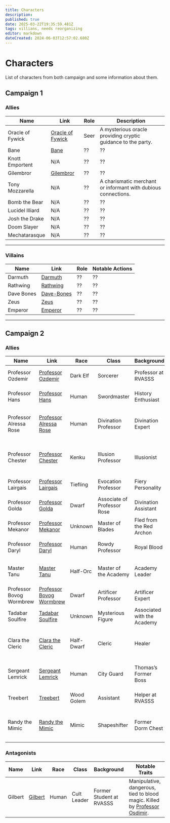 ```yaml
---
title: Characters
description: 
published: true
date: 2025-03-22T19:35:59.481Z
tags: villians, needs reorganizing
editor: markdown
dateCreated: 2024-06-03T12:57:02.680Z
---
```


# Characters
List of characters from both campaign and some information about them.

## **Campaign 1**  

### **Allies**  
| Name | Link | Role | Description |  
|------|------|------|-------------|  
| Oracle of Fywick | [Oracle of Fywick](/characters/oracle-of-fywick) | Seer | A mysterious oracle providing cryptic guidance to the party. |  
| Bane | [Bane](/characters/bane) | ?? | ?? |  
| Knott Emportent | N/A | ?? | ?? |  
| Gilembror | [Gilembror](/characters/Gilembror) | ?? | ?? |  
| Tony Mozzarella | N/A | ?? | A charismatic merchant or informant with dubious connections. |  
| Bomb the Bear | N/A | ?? | ?? |  
| Lucidel Illiard | N/A | ?? | ?? |  
| Josh the Drake | N/A | ?? | ?? |  
| Doom Slayer | N/A | ?? | ?? |  
| Mechatarasque | N/A | ?? | ?? |  

---

### **Villains**  
| Name | Link | Role | Notable Actions |  
|------|------|------|----------------|  
| Darmuth | [Darmuth](/characters/Darmuth) | ?? | ?? |  
| Rathwing | [Rathwing](/characters/Rathwing) | ?? | ?? |  
| Dave Bones | [Dave-Bones](/characters/Dave-Bones) | ?? | ?? |  
| Zeus | [Zeus](/characters/zeus) | ?? | ?? |  
| Emperor | [Emperor](/characters/Emperor) | ?? | ?? |  

---

## **Campaign 2**  

### **Allies**  

| Name | Link | Race | Class | Background | Notable Traits |  
|------|------|------|-------|------------|----------------|  
| Professor Ozdemir | [Professor Ozdemir](/characters/professor-osdimir-lataniel-dera-vrentica) | Dark Elf | Sorcerer | Professor at RVASSS | Mysterious, powerful, mentor figure. |  
| Professor Hans | [Professor Hans](/characters/professor-hans-drockstaken-von-nieselbeiser) | Human | Swordmaster | History Enthusiast | Boisterous, knowledgeable, extravagant. |  
| Professor Alressa Rose | [Professor Alressa Rose](/characters/professor-alressa-rose) | Human | Divination Professor | Divination Expert | Meek but powerful, empathetic, disapproving of Goopy. |  
| Professor Chester | [Professor Chester](/characters/professor-chester) | Kenku | Illusion Professor | Illusionist | Crow-like, mysterious, abducted by Randy the Mimic. |  
| Professor Lairgais | [Professor Lairgais](/characters/professor-lairgais) | Tiefling | Evocation Professor | Fiery Personality | Passionate, intimidating, fiery temper. |  
| Professor Golda | [Professor Golda](/characters/professor-golda) | Dwarf | Associate of Professor Rose | Divination Assistant | Supportive, loyal, knowledgeable. |  
| Professor Mekanor | [Professor Mekanor](/characters/professor-mekanor) | Unknown | Master of Blades | Fled from the Red Archon | Mysterious, skilled, haunted by his past. |  
| Professor Daryl | [Professor Daryl](/characters/professor-daryl-isosaria-torsine-rintegra) | Human | Rowdy Professor | Royal Blood | Hard-drinking, rowdy, unpredictable. |  
| Master Tanu | [Master Tanu](/characters/master-tanu) | Half-Orc | Master of the Academy | Academy Leader | Commanding, wise, protective of the academy. |  
| Professor Bovog Wormbrew | [Professor Bovog Wormbrew](/characters/professor-bovog-wormbrew) | Dwarf | Artificer Professor | Artificer Expert | Gruff, skilled, shocking (literally). |  
| Tadabar Soulfire | [Tadabar Soulfire](/characters/tadabar-soulfire) | Unknown | Mysterious Figure | Associated with the Academy | Enigmatic, powerful, influential. |  
| Clara the Cleric | [Clara the Cleric](/characters/clara-the-cleric) | Half-Dwarf | Cleric | Healer | Kind, empathetic, loyal to the [Church of Mordredon](/organizations/church-of-mordredon). |  
| Sergeant Lemrick | [Sergeant Lemrick](/characters/sergeant-lemrick) | Human | City Guard | Thomas’s Former Boss | Stern, duty-bound, politically savvy. |  
| Treebert | [Treebert](/characters/treebert) | Wood Golem | Assistant | Helper at RVASSS | Tiny, helpful, brings breakfast. |  
| Randy the Mimic | [Randy the Mimic](/characters/randy-the-mimic) | Mimic | Shapeshifter | Former Dorm Chest | Friendly, deceptive, transforms into a winged creature. |  

### **Antagonists**  

| Name | Link | Race | Class | Background | Notable Traits |  
|------|------|------|-------|------------|----------------|  
| Gilbert | [Gilbert](/characters/gilbert) | Human | Cult Leader | Former Student at RVASSS | Manipulative, dangerous, tied to blood magic. Killed by [Professor Osdimir](/characters/professor-osdimir-lataniel-dera-vrentica). |  




